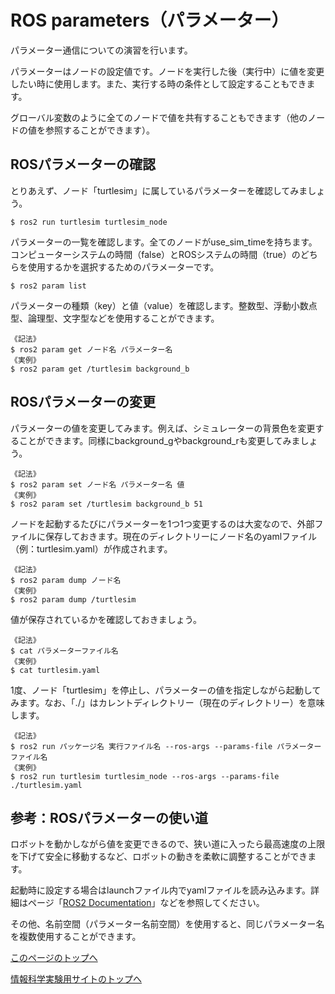 # ROS parameters（パラメーター）
パラメーター通信についての演習を行います。

パラメーターはノードの設定値です。ノードを実行した後（実行中）に値を変更したい時に使用します。また、実行する時の条件として設定することもできます。

グローバル変数のように全てのノードで値を共有することもできます（他のノードの値を参照することができます）。

## ROSパラメーターの確認
とりあえず、ノード「turtlesim」に属しているパラメーターを確認してみましょう。
```
$ ros2 run turtlesim turtlesim_node
```

パラメーターの一覧を確認します。全てのノードがuse_sim_timeを持ちます。コンピューターシステムの時間（false）とROSシステムの時間（true）のどちらを使用するかを選択するためのパラメーターです。
```
$ ros2 param list
```

パラメーターの種類（key）と値（value）を確認します。整数型、浮動小数点型、論理型、文字型などを使用することができます。
```
《記法》
$ ros2 param get ノード名 パラメーター名
《実例》
$ ros2 param get /turtlesim background_b
```

## ROSパラメーターの変更
パラメーターの値を変更してみます。例えば、シミュレーターの背景色を変更することができます。同様にbackground_gやbackground_rも変更してみましょう。
```
《記法》
$ ros2 param set ノード名 パラメーター名 値
《実例》
$ ros2 param set /turtlesim background_b 51
```

ノードを起動するたびにパラメーターを1つ1つ変更するのは大変なので、外部ファイルに保存しておきます。現在のディレクトリーにノード名のyamlファイル（例：turtlesim.yaml）が作成されます。
```
《記法》
$ ros2 param dump ノード名
《実例》
$ ros2 param dump /turtlesim
```

値が保存されているかを確認しておきましょう。
```
《記法》
$ cat パラメーターファイル名
《実例》
$ cat turtlesim.yaml
```

1度、ノード「turtlesim」を停止し、パラメーターの値を指定しながら起動してみます。なお、「./」はカレントディレクトリー（現在のディレクトリー）を意味します。
```
《記法》
$ ros2 run パッケージ名 実行ファイル名 --ros-args --params-file パラメーターファイル名
《実例》
$ ros2 run turtlesim turtlesim_node --ros-args --params-file ./turtlesim.yaml
```

## 参考：ROSパラメーターの使い道
ロボットを動かしながら値を変更できるので、狭い道に入ったら最高速度の上限を下げて安全に移動するなど、ロボットの動きを柔軟に調整することができます。

起動時に設定する場合はlaunchファイル内でyamlファイルを読み込みます。詳細はページ「[ROS2 Documentation](https://docs.ros.org/en/foxy/Tutorials/Intermediate/Launch/Using-ROS2-Launch-For-Large-Projects.html#loading-parameters-from-yaml-file)」などを参照してください。

その他、名前空間（パラメーター名前空間）を使用すると、同じパラメーター名を複数使用することができます。

[このページのトップへ](#)

[情報科学実験用サイトのトップへ](https://stl-apu.github.io/laboratory_experiments/)
